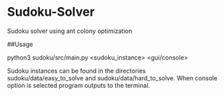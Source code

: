 # Sudoku-Solver
Sudoku solver using ant colony optimization 

##Usage

python3 sudoku/src/main.py <sudoku_instance> <gui/console>


Sudoku instances can be found in the directories sudoku/data/easy_to_solve and sudoku/data/hard_to_solve. When console option is selected program outputs to the terminal.


